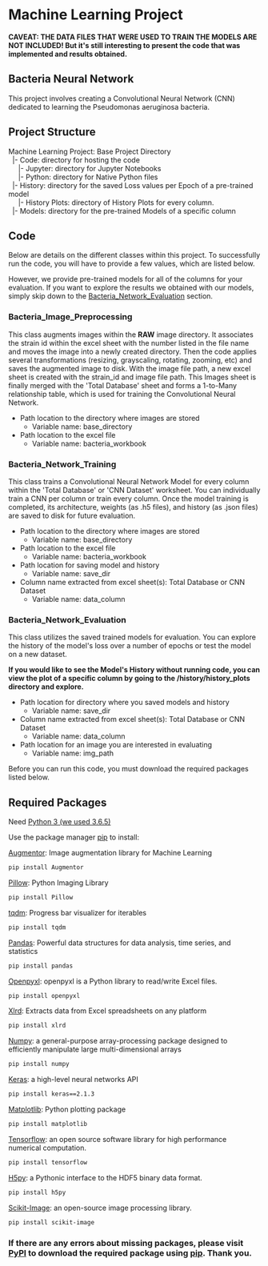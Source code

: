 # Machine Learning Project

__**CAVEAT: THE DATA FILES THAT WERE USED TO TRAIN THE MODELS ARE NOT INCLUDED! But it's still interesting to present the code that was implemented and results obtained.**__

## Bacteria Neural Network

This project involves creating a Convolutional Neural Network (CNN) dedicated to learning the Pseudomonas aeruginosa bacteria. 

## Project Structure
Machine Learning Project: Base Project Directory  
&nbsp; |- Code: directory for hosting the code  
&nbsp;&nbsp;&nbsp;&nbsp; |- Jupyter: directory for Jupyter Notebooks  
&nbsp;&nbsp;&nbsp;&nbsp; |- Python: directory for Native Python files  
&nbsp; |- History: directory for the saved Loss values per Epoch of a pre-trained model  
&nbsp;&nbsp;&nbsp;&nbsp; |- History Plots: directory of History Plots for every column.  
&nbsp; |- Models: directory for the pre-trained Models of a specific column

## Code

Below are details on the different classes within this project. To successfully run the code, you will have to provide a few values, which are listed below. 

However, we provide pre-trained models for all of the columns for your evaluation. If you want to explore the results we obtained with our models, simply skip down to the [Bacteria_Network_Evaluation](###Bacteria_Network_Evaluation) section.

### Bacteria_Image_Preprocessing 
This class augments images within the __**RAW**__ image directory. It associates the strain id within the excel sheet with the number listed in the file name and moves the image into a newly created directory. Then the code applies several transformations (resizing, grayscaling, rotating, zooming, etc) and saves the augmented image to disk. With the image file path, a new excel sheet is created with the strain_id and image file path. This Images sheet is finally merged with the 'Total Database' sheet and forms a 1-to-Many relationship table, which is used for training the Convolutional Neural Network.

- Path location to the directory where images are stored
   - Variable name: base_directory
- Path location to the excel file
   - Variable name: bacteria_workbook

### Bacteria_Network_Training
This class trains a Convolutional Neural Network Model for every column within the 'Total Database' or 'CNN Dataset' worksheet. You can individually train a CNN per column or train every column. Once the model training is completed, its architecture, weights (as .h5 files), and history (as .json files) are saved to disk for future evaluation.

- Path location to the directory where images are stored
   - Variable name: base_directory
- Path location to the excel file
   - Variable name: bacteria_workbook
- Path location for saving model and history
   - Variable name: save_dir
- Column name extracted from excel sheet(s): Total Database or CNN Dataset 
   - Variable name: data_column

### Bacteria_Network_Evaluation
This class utilizes the saved trained models for evaluation. You can explore the history of the model's loss over a number of epochs or test the model on a new dataset.

__**If you would like to see the Model's History without running code, you can view the plot of a specific column by going to the /history/history_plots directory and explore.**__

- Path location for directory where you saved models and history
   - Variable name: save_dir
- Column name extracted from excel sheet(s): Total Database or CNN Dataset 
   - Variable name: data_column
- Path location for an image you are interested in evaluating
   - Variable name: img_path

Before you can run this code, you must download the required packages listed below.

## Required Packages

Need [Python 3 (we used 3.6.5)](https://www.python.org/downloads/release/python-365/)

Use the package manager [pip](https://pip.pypa.io/en/stable/) to install:


[Augmentor](https://augmentor.readthedocs.io/en/master/): Image augmentation library for Machine Learning 
```bash
pip install Augmentor
```

[Pillow](https://pillow.readthedocs.io/en/5.3.x/): Python Imaging Library
```bash
pip install Pillow
```

[tqdm](https://tqdm.github.io/): Progress bar visualizer for iterables
```bash
pip install tqdm
```

[Pandas](https://pandas.pydata.org/): Powerful data structures for data analysis, time series, and statistics 
```bash
pip install pandas
```

[Openpyxl](https://openpyxl.readthedocs.io/en/stable/): openpyxl is a Python library to read/write Excel files.
```bash
pip install openpyxl
```

[Xlrd](https://xlrd.readthedocs.io/en/latest/): Extracts data from Excel spreadsheets on any platform
```bash
pip install xlrd
```

[Numpy](https://www.numpy.org/): a general-purpose array-processing package designed to efficiently manipulate large multi-dimensional arrays  
```bash
pip install numpy
```

[Keras](https://keras.io/):  a high-level neural networks API
```bash
pip install keras==2.1.3
```

[Matplotlib](https://matplotlib.org/): Python plotting package
```bash
pip install matplotlib
```

[Tensorflow](https://www.tensorflow.org): an open source software library for high performance numerical computation.
```bash
pip install tensorflow
```

[H5py](https://www.h5py.org/): a Pythonic interface to the HDF5 binary data format.
```bash
pip install h5py
```

[Scikit-Image](https://scikit-image.org/): an open-source image processing library.
```bash
pip install scikit-image
```

### __**If there are any errors about missing packages, please visit [PyPI](https://pypi.org/) to download the required package using [pip](https://pip.pypa.io/en/stable/). Thank you.**__